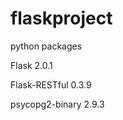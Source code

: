 # flaskproject
python packages

Flask           2.0.1 

Flask-RESTful   0.3.9

psycopg2-binary 2.9.3